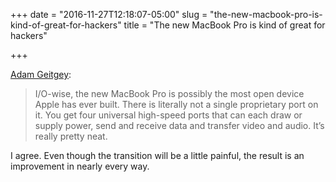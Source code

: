 +++
date = "2016-11-27T12:18:07-05:00"
slug = "the-new-macbook-pro-is-kind-of-great-for-hackers"
title = "The new MacBook Pro is kind of great for hackers"

+++

[Adam Geitgey](https://medium.com/@ageitgey/the-new-macbook-pro-is-kind-of-great-for-hackers-64c1c577a4d2#.1bdzzxigx):

> I/O-wise, the new MacBook Pro is possibly the most open device Apple has ever
> built. There is literally not a single proprietary port on it. You get four
> universal high-speed ports that can each draw or supply power, send and
> receive data and transfer video and audio. It’s really pretty neat.

I agree. Even though the transition will be a little painful, the result is an
improvement in nearly every way.

